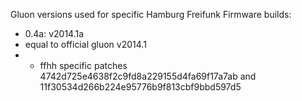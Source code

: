 Gluon versions used for specific Hamburg Freifunk Firmware builds:

- 0.4a: v2014.1a
 - equal to official gluon v2014.1
 - + ffhh specific patches 4742d725e4638f2c9fd8a229155d4fa69f17a7ab and 11f30534d266b224e95776b9f813cbf9bbd597d5
